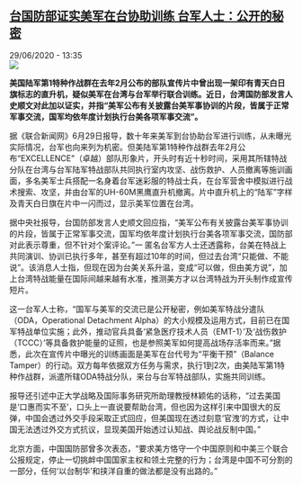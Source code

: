 <!--1593442601000-->
[台国防部证实美军在台协助训练 台军人士：公开的秘密](http://www.rfi.fr//cn/%E6%B8%AF%E6%BE%B3%E5%8F%B0/20200629-%E5%8F%B0%E5%9B%BD%E9%98%B2%E9%83%A8%E8%AF%81%E5%AE%9E%E7%BE%8E%E5%86%9B%E5%9C%A8%E5%8F%B0%E5%8D%8F%E5%8A%A9%E8%AE%AD%E7%BB%83-%E5%8F%B0%E5%86%9B%E4%BA%BA%E5%A3%AB-%E5%85%AC%E5%BC%80%E7%9A%84%E7%A7%98%E5%AF%86)
------

<div>29/06/2020 - 13:35</div><img src="https://s.rfi.fr/media/display/ae89927a-b9fb-11ea-84b3-005056a964fe/w:310/p:16x9/db71348c89e18df55e16bf09cb73841e.jpg"><p><strong>美国陆军第1特种作战群在去年2月公布的部队宣传片中曾出现一架印有青天白日旗标志的直升机，疑似美军在台湾与台军举行联合训练。近日，台湾国防部发言人史顺文对此加以证实，并指“美军公布有关披露台美军事协训的片段，皆属于正常军事交流，国军均依年度计划执行台美各项军事交流”。</strong></p><div class="t-content__body u-clearfix"><div class="m-interstitial"></div><p>据《联合新闻网》6月29日报导，数十年来美军到台协助台军进行训练，从未曝光实际情况，台军也向来列为机密。但美陆军第1特种作战群去年2月公布“EXCELLENCE”（卓越）部队形象片，开头时有近十秒时间，采用其所辖特战分队在台湾与台军陆军特战部队共同执行室内攻坚、战伤救护、人员撤离等施训画面，多名美军士兵搭配一名身着台军迷彩服的特战士兵，在台军营舍中模拟进行战术搜索、攻坚，并由台军的UH-60M黑鹰直升机撤离。片中直升机上的“陆军”字样及青天白日旗在片中一闪而过，显示美军位置在台湾。</p><p>据中央社报导，台国防部发言人史顺文回应指，“美军公布有关披露台美军事协训的片段，皆属于正常军事交流，国军均依年度计划执行台美各项军事交流，国防部对此表示尊重，但不针对个案评论。”一 匿名台军方人士还透露称，台美在特战上共同演训、协训已执行多年，甚至有超过10年的时间，但过去台湾“只能做、不能说”。该消息人士指，但现在因为台美关系升温，变成“可以做，但由美方说”，加上台湾特战能量在国际间越来越有水准，推测美方才以台湾特战为开头制作成宣传短片。</p><p>这一台军人士称，“国军与美军的交流已是公开秘密，例如美军特战分遣队（ODA，Operational Detachment Alpha）的大小规模及运用方式，目前已在国军特战单位实施；此外，推动官兵具备‘紧急医疗技术人员（EMT-1）’及‘战伤救护（TCCC）’等具备救护能量的证照，也是参照美军如何提高战场存活率而来。”据悉，此次在宣传片中曝光的训练画面是美军在台代号为“平衡干预”（Balance Tamper）的行动。双方每年依据双方任务与需求，执行1到2次，由美陆军第1特种作战群，派遣所辖ODA特战分队，来台与台军特战部队，实施共同训练。</p><p>报导还引述中正大学战略及国际事务研究所助理教授林颖佑的话称，“过去美国是‘口惠而实不至’，口头上一直说要帮助台湾，但也因为这样引来中国很大的反弹，中国会透过外交手段采取正式回应，但美国现在透过刻意‘官洩’的方式，让中国无法透过外交方式抗议，显现美国开始透过认知战、舆论战反制中国。”</p><p>北京方面，中国国防部曾多次表态，“要求美方恪守一个中国原则和中美三个联合公报规定，停止一切挑衅中国国家主权和领土完整的行为；台湾是中国不可分割的一部分，任何‘以台制华’和挟洋自重的做法都是没有出路的。”</p><div class="o-self-promo o-self-promo--nl o-self-promo--hidden" data-selfpromo-newsletter></div><div class="o-self-promo o-self-promo--app o-self-promo--hidden" data-selfpromo-app></div></div>
